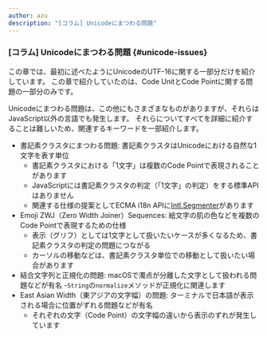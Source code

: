 ```yaml
---
author: azu
description: "[コラム] Unicodeにまつわる問題"
---
```


<!-- このコラムは本文に含めていないけど、メモ的においておく -->

### [コラム] Unicodeにまつわる問題 {#unicode-issues}

この章では、最初に述べたようにUnicodeのUTF-16に関する一部分だけを紹介しています。
この章で紹介していたのは、Code UnitとCode Pointに関する問題の一部分のみです。

Unicodeにまつわる問題は、この他にもさまざまなものがありますが、それらはJavaScript以外の言語でも発生します。
それらについてすべてを詳細に紹介することは難しいため、関連するキーワードを一部紹介します。

- 書記素クラスタにまつわる問題: 書記素クラスタはUnicodeにおける自然な1文字を表す単位
    - 書記素クラスタにおける「1文字」は複数のCode Pointで表現されることがあります
    - JavaScriptには書記素クラスタの判定（「1文字」の判定）をする標準APIはありません
    - 関連する仕様の提案としてECMA i18n APIに[Intl.Segmenter](https://github.com/tc39/proposal-intl-segmenter)があります
- Emoji ZWJ（Zero Width Joiner）Sequences: 絵文字の肌の色などを複数のCode Pointで表現するための仕様
    - 表示（グリフ）としては1文字として扱いたいケースが多くなるため、書記素クラスタの判定の問題につながる
    - カーソルの移動などは、書記素クラスタ単位での移動として扱いたい場合があります
- 結合文字列と正規化の問題: macOSで濁点が分離した文字として扱われる問題などが有名
    -`String`の`normalize`メソッドが正規化に関連します
- East Asian Width（東アジアの文字幅）の問題: ターミナルで日本語が表示される場合に位置がずれる問題などが有名
    - それぞれの文字（Code Point）の文字幅の違いから表示のずれが発生しています
